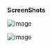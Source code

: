 **ScreenShots**

![image](https://github.com/Muskan-Thakur/RandomMemes-React/assets/106293646/1aecad16-f9be-4581-a832-d116523915b9)


![image](https://github.com/Muskan-Thakur/RandomMemes-React/assets/106293646/f41d698b-40bf-4dfb-893a-d40920aad6b0)



